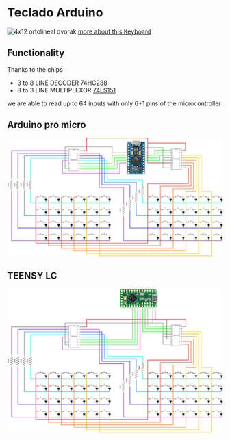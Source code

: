 # Teclado Arduino
![4x12 ortolineal dvorak](img/mdeia/20211022_161109.jpg)
[more about this Keyboard](keyboards/keyboard48/)



## Functionality
Thanks to the chips 
 - 3 to 8 LINE DECODER [74HC238](documentation/datasheet-DECO-M74HC238_STMicroelectronics.pdf)
 - 8 to 3 LINE MULTIPLEXOR [74LS151](documentation/datasheet-MUX-74LS151.pdf)

 we are able to read up to 64 inputs with only 6+1 pins of the microcontroller

## Arduino pro micro
![](img/proMicro4x12keyb.drawio.png)

## TEENSY LC
![](img/teensyLC4x12keyb.drawio.png)